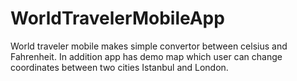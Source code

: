 # WorldTravelerMobileApp
World traveler mobile makes simple convertor between celsius and Fahrenheit. In addition app has demo map which user can change coordinates between two cities Istanbul and London.
